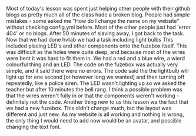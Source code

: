 Most of today's lesson was spent just helping other people with their github blogs as pretty much all of the class hade a broken blog. People had simple mistakes - some asked me "How do I change the name on my website" without checking config.yml before. Most of the other people just had 'error 404' or no blogs. After 50 minutes of slaving away, I got back to the task. Now that we had done hvtab we had a task including light bulbs This included placing LED's and other components onto the fuzebox itself. This was difficult as the holes were quite deep, and because most of the wires were bent it was hard to fit them in. We had a red and a blue wire, a wierd colourful thing and an LED. The code on the fuzebox was actually very simple, and it said there were no errors. The code said the the lightbulb will light up for one second [or however long we wanted] and then turning off repeatedly, like a police siren. The LED wasn't lighting up so we asked the teacher but after 10 minutes the bell rang. I think a possible problem was that the wires weren't fully in or that the components weren't working - definitely not the code. Another thing new to us this lesson wa the fact that we had a new fuzebox. This didn't change much, but the layout was different and just new. As my website is all working and nothing is wrong, the only thing I would need to add now would be an avatar, and possible changing the text font.
